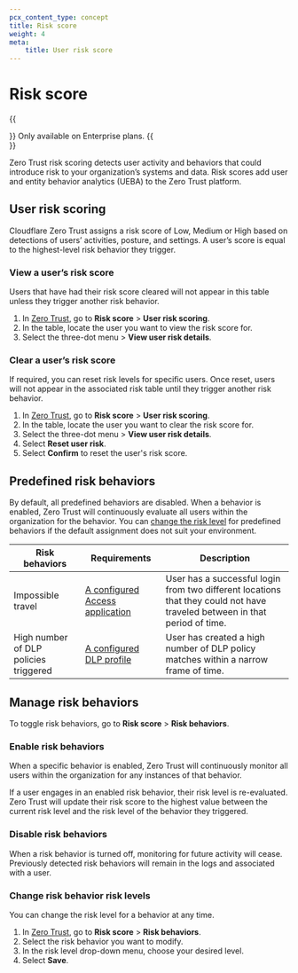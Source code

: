 ```yaml
---
pcx_content_type: concept
title: Risk score
weight: 4
meta:
    title: User risk score
---
```


# Risk score

{{<Aside type="note">}}
Only available on Enterprise plans.
{{</Aside>}}

Zero Trust risk scoring detects user activity and behaviors that could introduce risk to your organization’s systems and data. Risk scores add user and entity behavior analytics (UEBA) to the Zero Trust platform.

## User risk scoring

Cloudflare Zero Trust assigns a risk score of Low, Medium or High based on detections of users’ activities, posture, and settings. A user’s score is equal to the highest-level risk behavior they trigger.

### View a user’s risk score

Users that have had their risk score cleared will not appear in this table unless they trigger another risk behavior.

1. In [Zero Trust](https://one.dash.cloudflare.com/), go to **Risk score** > **User risk scoring**.
2. In the table, locate the user you want to view the risk score for.
3. Select the three-dot menu > **View user risk details**.

### Clear a user’s risk score

If required, you can reset risk levels for specific users. Once reset, users will not appear in the associated risk table until they trigger another risk behavior.

1. In [Zero Trust](https://one.dash.cloudflare.com/), go to **Risk score** > **User risk scoring**.
2. In the table, locate the user you want to clear the risk score for.
3. Select the three-dot menu > **View user risk details**.
4. Select **Reset user risk**.
5. Select **Confirm** to reset the user's risk score.

## Predefined risk behaviors

By default, all predefined behaviors are disabled. When a behavior is enabled, Zero Trust will continuously evaluate all users within the organization for the behavior. You can [change the risk level](#change-risk-behavior-risk-levels) for predefined behaviors if the default assignment does not suit your environment.

| Risk behaviors                        | Requirements                                                                            | Description                                                                                                                |
| ------------------------------------- | --------------------------------------------------------------------------------------- | -------------------------------------------------------------------------------------------------------------------------- |
| Impossible travel                     | [A configured Access application](/cloudflare-one/applications/)                        | User has a successful login from two different locations that they could not have traveled between in that period of time. |
| High number of DLP policies triggered | [A configured DLP profile](/cloudflare-one/policies/data-loss-prevention/dlp-profiles/) | User has created a high number of DLP policy matches within a narrow frame of time.                                        |

## Manage risk behaviors

To toggle risk behaviors, go to **Risk score** > **Risk behaviors**.

### Enable risk behaviors

When a specific behavior is enabled, Zero Trust will continuously monitor all users within the organization for any instances of that behavior.

If a user engages in an enabled risk behavior, their risk level is re-evaluated. Zero Trust will update their risk score to the highest value between the current risk level and the risk level of the behavior they triggered.

### Disable risk behaviors

When a risk behavior is turned off, monitoring for future activity will cease. Previously detected risk behaviors will remain in the logs and associated with a user.

### Change risk behavior risk levels

You can change the risk level for a behavior at any time.

1. In [Zero Trust](https://one.dash.cloudflare.com/), go to **Risk score** > **Risk behaviors**.
2. Select the risk behavior you want to modify.
3. In the risk level drop-down menu, choose your desired level.
4. Select **Save**.
